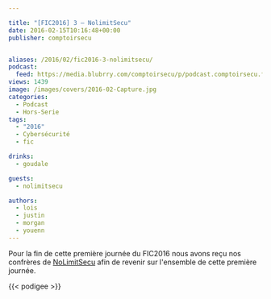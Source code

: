 ```yaml
---

title: "[FIC2016] 3 – NolimitSecu"
date: 2016-02-15T10:16:48+00:00
publisher: comptoirsecu


aliases: /2016/02/fic2016-3-nolimitsecu/
podcast:
  feed: https://media.blubrry.com/comptoirsecu/p/podcast.comptoirsecu.fr/CSEC.HS11.2016-01-25.FIC2016.NoLimit_S%c3%a9cu.mp3
views: 1439
image: /images/covers/2016-02-Capture.jpg
categories:
  - Podcast
  - Hors-Serie
tags:
  - "2016"
  - Cybersécurité
  - fic

drinks:
  - goudale

guests:
  - nolimitsecu

authors:
  - lois
  - justin
  - morgan
  - youenn
---
```

Pour la fin de cette première journée du FIC2016 nous avons reçu nos confrères de [NoLimitSecu](https://www.nolimitsecu.fr/) afin de revenir sur l'ensemble de cette première journée.

{{< podigee >}}
